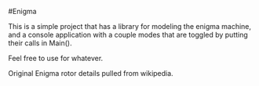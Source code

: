 #Enigma

This is a simple project that has a library for modeling the enigma machine, and a console application with a couple modes that are toggled by putting their calls in Main().

Feel free to use for whatever.

Original Enigma rotor details pulled from wikipedia.
